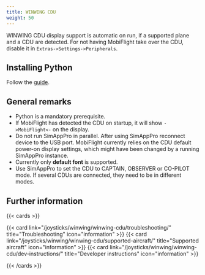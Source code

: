 ```yaml
---
title: WINWING CDU
weight: 50
---
```


WINWING CDU display support is automatic on run, if a supported plane and a CDU are detected. For not having MobiFlight take over the CDU, disable it in `Extras->Settings->Peripherals`.

## Installing Python

Follow the [guide](/guides/installing-python/).

## General remarks

- Python is a mandatory prerequisite.
- If MobiFlight has detected the CDU on startup, it will show `->MobiFlight<-` on the display.
- Do not run SimAppPro in parallel. After using SimAppPro reconnect device to the USB port. MobiFlight currently relies on the CDU default power-on display settings, which might have been changed by a running  SimAppPro instance.
- Currently only **default font** is supported.
- Use SimAppPro to set the CDU to CAPTAIN, OBSERVER or CO-PILOT mode. If several CDUs are connected, they need to be in different modes.

## Further information

{{< cards >}}

{{< card link="/joysticks/winwing/winwing-cdu/troubleshooting/" title="Troubleshooting" icon="information" >}}
{{< card link="/joysticks/winwing/winwing-cdu/supported-aircraft/" title="Supported aircraft" icon="information" >}}
{{< card link="/joysticks/winwing/winwing-cdu/dev-instructions/" title="Developer instructions" icon="information" >}}

{{< /cards >}}
